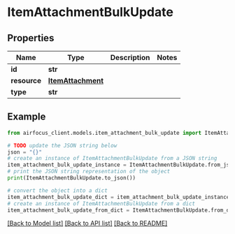 # ItemAttachmentBulkUpdate


## Properties

Name | Type | Description | Notes
------------ | ------------- | ------------- | -------------
**id** | **str** |  | 
**resource** | [**ItemAttachment**](ItemAttachment.md) |  | 
**type** | **str** |  | 

## Example

```python
from airfocus_client.models.item_attachment_bulk_update import ItemAttachmentBulkUpdate

# TODO update the JSON string below
json = "{}"
# create an instance of ItemAttachmentBulkUpdate from a JSON string
item_attachment_bulk_update_instance = ItemAttachmentBulkUpdate.from_json(json)
# print the JSON string representation of the object
print(ItemAttachmentBulkUpdate.to_json())

# convert the object into a dict
item_attachment_bulk_update_dict = item_attachment_bulk_update_instance.to_dict()
# create an instance of ItemAttachmentBulkUpdate from a dict
item_attachment_bulk_update_from_dict = ItemAttachmentBulkUpdate.from_dict(item_attachment_bulk_update_dict)
```
[[Back to Model list]](../README.md#documentation-for-models) [[Back to API list]](../README.md#documentation-for-api-endpoints) [[Back to README]](../README.md)


